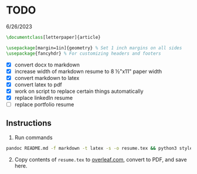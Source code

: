 # TODO

6/26/2023

```tex
\documentclass[letterpaper]{article}

\usepackage[margin=1in]{geometry} % Set 1 inch margins on all sides
\usepackage{fancyhdr} % For customizing headers and footers
```

- [x] convert docx to markdown
- [x] increase width of markdown resume to 8 &frac12;"x11" paper width
- [x] convert markdown to latex
- [x] convert latex to pdf
- [x] work on script to replace certain things automatically
- [x] replace linkedIn resume
- [ ] replace portfolio resume

## Instructions

1. Run commands
```bash
pandoc README.md -f markdown -t latex -s -o resume.tex && python3 style_resume.py
```
2. Copy contents of `resume.tex` to [overleaf.com](https://www.overleaf.com), convert to PDF, and save here.

